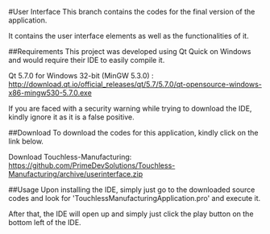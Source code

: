 #User Interface
This branch contains the codes for the final version of the application.

It contains the user interface elements as well as the functionalities of it.

##Requirements
This project was developed using Qt Quick on Windows and would require their IDE to easily compile it.

Qt 5.7.0 for Windows 32-bit (MinGW 5.3.0) : http://download.qt.io/official_releases/qt/5.7/5.7.0/qt-opensource-windows-x86-mingw530-5.7.0.exe

If you are faced with a security warning while trying to download the IDE, kindly ignore it as it is a false positive.

##Download
To download the codes for this application, kindly click on the link below.

Download Touchless-Manufacturing: https://github.com/PrimeDevSolutions/Touchless-Manufacturing/archive/userinterface.zip

##Usage
Upon installing the IDE, simply just go to the downloaded source codes and look for 'TouchlessManufacturingApplication.pro' and execute it.

After that, the IDE will open up and simply just click the play button on the bottom left of the IDE.

